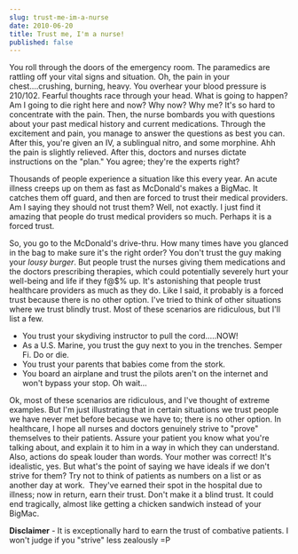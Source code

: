 ```yaml
---
slug: trust-me-im-a-nurse
date: 2010-06-20
title: Trust me, I'm a nurse!
published: false
---
```

You roll through the doors of the emergency room. The paramedics are rattling off your vital signs and situation. Oh, the pain in your chest....crushing, burning, heavy. You overhear your blood pressure is 210/102. Fearful thoughts race through your head. What is going to happen? Am I going to die right here and now? Why now? Why me? It's so hard to concentrate with the pain. Then, the nurse bombards you with questions about your past medical history and current medications. Through the excitement and pain, you manage to answer the questions as best you can. After this, you're given an IV, a sublingual nitro, and some morphine. Ahh the pain is slightly relieved. After this, doctors and nurses dictate instructions on the "plan." You agree; they're the experts right?

Thousands of people experience a situation like this every year. An acute illness creeps up on them as fast as McDonald's makes a BigMac. It catches them off guard, and then are forced to trust their medical providers. Am I saying they should not trust them? Well, not exactly. I just find it amazing that people do trust medical providers so much. Perhaps it is a forced trust.

So, you go to the McDonald's drive-thru. How many times have you glanced in the bag to make sure it's the right order? You don't trust the guy making your <em>lousy burger</em>. But people trust the nurses giving them medications and the doctors prescribing therapies, which could potentially severely hurt your well-being and life if they f@$% up. It's astonishing that people trust healthcare providers as much as they do. Like I said, it probably is a forced trust because there is no other option. I've tried to think of other situations where we trust blindly trust. Most of these scenarios are ridiculous, but I'll list a few.
<ul>
	<li>You trust your skydiving instructor to pull the cord.....NOW!</li>
	<li>As a U.S. Marine, you trust the guy next to you in the trenches. Semper Fi. Do or die.</li>
	<li>You trust your parents that babies come from the stork.</li>
	<li>You board an airplane and trust the pilots aren't on the internet and won't bypass your stop. Oh wait...</li>
</ul>
Ok, most of these scenarios are ridiculous, and I've thought of extreme examples. But I'm just illustrating that in certain situations we trust people we have never met before because we have to; there is no other option. In healthcare, I hope all nurses and doctors genuinely strive to "prove" themselves to their patients. Assure your patient you know what you're talking about, and explain it to him in a way in which they can understand. Also, actions do speak louder than words. Your mother was correct! It's idealistic, yes. But what's the point of saying we have ideals if we don't strive for them? Try not to think of patients as numbers on a list or as another day at work.  They've earned their spot in the hospital due to illness; now in return, earn their trust. Don't make it a blind trust. It could end tragically, almost like getting a chicken sandwich instead of your BigMac.


<strong>Disclaimer</strong> - It is exceptionally hard to earn the trust of combative patients. I won't judge if you "strive" less zealously =P